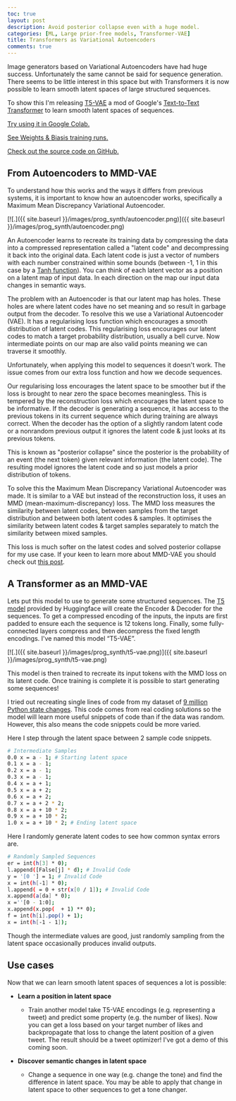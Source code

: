 ```yaml
---
toc: true
layout: post
description: Avoid posterior collapse even with a huge model.
categories: [ML, Large prior-free models, Transformer-VAE]
title: Transformers as Variational Autoencoders
comments: true
---
```


Image generators based on Variational Autoencoders have had huge success.
Unfortunately the same cannot be said for sequence generation.
There seems to be little interest in this space but with Transformers it is now possible to learn smooth latent spaces of large structured sequences.

To show this I'm releasing [T5-VAE](https://github.com/Fraser-Greenlee/T5-VAE) a mod of Google's [Text-to-Text Transformer](https://ai.googleblog.com/2020/02/exploring-transfer-learning-with-t5.html) to learn smooth latent spaces of sequences.

[Try using it in Google Colab.](https://colab.research.google.com/drive/126LRvBzTt4c5jqwn2PMq6NQ1sqiVsI_2?usp=sharing)

[See Weights & Biasis training runs.](https://app.wandb.ai/fraser/T5-VAE?workspace=user-fraser)

[Check out the source code on GitHub.](https://github.com/Fraser-Greenlee/T5-VAE)

## From Autoencoders to MMD-VAE

To understand how this works and the ways it differs from previous systems, it is important to know how an autoencoder works, specifically a Maximum Mean Discrepancy Variational Autoencoder.

[![.]({{ site.baseurl }}/images/prog_synth/autoencoder.png)]({{ site.baseurl }}/images/prog_synth/autoencoder.png)

An Autoencoder learns to recreate its training data by compressing the data into a compressed representation called a "latent code" and decompressing it back into the original data.
Each latent code is just a vector of numbers with each number constrained within some bounds (between -1, 1 in this case by a [Tanh function](https://pytorch.org/docs/stable/generated/torch.nn.Tanh.html#torch.nn.Tanh)).
You can think of each latent vector as a position on a latent map of input data.
In each direction on the map our input data changes in semantic ways.

The problem with an Autoencoder is that our latent map has holes.
These holes are where latent codes have no set meaning and so result in garbage output from the decoder.
To resolve this we use a Variational Autoencoder (VAE).
It has a regularising loss function which encourages a smooth distribution of latent codes.
This regularising loss encourages our latent codes to match a target probability distribution, usually a bell curve.
Now intermediate points on our map are also valid points meaning we can traverse it smoothly.

Unfortunately, when applying this model to sequences it doesn't work.
The issue comes from our extra loss function and how we decode sequences.

Our regularising loss encourages the latent space to be smoother but if the loss is brought to near zero the space becomes meaningless.
This is tempered by the reconstruction loss which encourages the latent space to be informative.
If the decoder is generating a sequence, it has access to the previous tokens in its current sequence which during training are always correct.
When the decoder has the option of a slightly random latent code or a nonrandom previous output it ignores the latent code & just looks at its previous tokens.

This is known as "posterior collapse" since the posterior is the probability of an event (the next token) given relevant information (the latent code).
The resulting model ignores the latent code and so just models a prior distribution of tokens.

To solve this the Maximum Mean Discrepancy Variational Autoencoder was made.
It is similar to a VAE but instead of the reconstruction loss, it uses an MMD (mean-maximum-discrepancy) loss.
The MMD loss measures the similarity between latent codes, between samples from the target distribution and between both latent codes & samples.
It optimises the similarity between latent codes & target samples separately to match the similarity between mixed samples.

This loss is much softer on the latest codes and solved posterior collapse for my use case.
If your keen to learn more about MMD-VAE you should check out [this post](https://ermongroup.github.io/blog/a-tutorial-on-mmd-variational-autoencoders/).

## A Transformer as an MMD-VAE

Lets put this model to use to generate some structured sequences.
The [T5 model](https://huggingface.co/transformers/model_doc/t5.html) provided by Huggingface will create the Encoder & Decoder for the sequences. To get a compressed encoding of the inputs, the inputs are first padded to ensure each the sequence is 12 tokens long. Finally, some fully-connected layers compress and then decompress the fixed length encodings. I've named this model “T5-VAE”.

[![.]({{ site.baseurl }}/images/prog_synth/t5-vae.png)]({{ site.baseurl }}/images/prog_synth/t5-vae.png)

This model is then trained to recreate its input tokens with the MMD loss on its latent code. Once training is complete it is possible to start generating some sequences!

I tried out recreating single lines of code from my dataset of [9 million Python state changes](https://www.kaggle.com/frasergreenlee/python-state-changes).
This code comes from real coding solutions so the model will learn more useful snippets of code than if the data was random.
However, this also means the code snippets could be more varied.

Here I step through the latent space between 2 sample code snippets.

```bash
# Intermediate Samples
0.0 x = a - 1; # Starting latent space
0.1 x = a - 1;
0.2 x = a - 1;
0.3 x = a - 1;
0.4 x = a + 1;
0.5 x = a + 2;
0.6 x = a + 2;
0.7 x = a + 2 * 2;
0.8 x = a + 10 * 2;
0.9 x = a + 10 * 2;
1.0 x = a + 10 * 2; # Ending latent space
```

Here I randomly generate latent codes to see how common syntax errors are.

```bash
# Randomly Sampled Sequences
er = int(h[3] * 0);
l.append([False[j] * d); # Invalid Code
y = '[0 '] = 1; # Invalid Code
x = int(h[-1] * 0);
l.append( = 0 + str(x[0 / 1]); # Invalid Code
x.append(a[da] * 0);
x =''[0 - 1:0];
x.append(x.pop(  + 1) ** 0);
f = int(h[i].pop() + 1);
x = int(h[-1 - 1]);
```

Though the intermediate values are good, just randomly sampling from the latent space occasionally produces invalid outputs.

## Use cases

Now that we can learn smooth latent spaces of sequences a lot is possible:

* **Learn a position in latent space**

  * Train another model take T5-VAE encodings (e.g. representing a tweet) and predict some property (e.g. the number of likes).
Now you can get a loss based on your target number of likes and backpropagate that loss to change the latent position of a given tweet.
The result should be a tweet optimizer! I've got a demo of this coming soon.

* **Discover semantic changes in latent space**

  * Change a sequence in one way (e.g. change the tone) and find the difference in latent space.
You may be able to apply that change in latent space to other sequences to get a tone changer.
